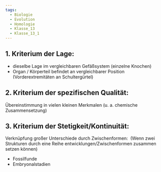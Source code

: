 ```yaml
---
tags:
  - Biologie
  - Evolution
  - Homologie
  - Klasse_13
  - Klasse_13_1
---
```

## 1. Kriterium der Lage:
- dieselbe Lage im vergleichbaren Gefäßsystem (einzelne Knochen)
- Organ / Körperteil befindet an vergleichbarer Position (Vorderextremitäten an Schultergürtel)
## 2. Kriterium der spezifischen Qualität:
Übereinstimmung in vielen kleinen Merkmalen (u. a. chemische Zusammensetzung)

## 3. Kriterium der Stetigkeit/Kontinuität:
Verknüpfung großer Unterschiede durch Zwischenformen:  (Wenn zwei Strukturen durch eine Reihe entwicklungen/Zwischenformen zusammen setzen können)
- Fossilfunde 
- Embryonalstadien

